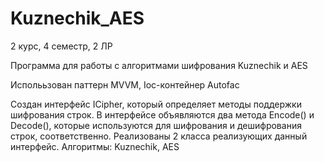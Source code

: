 # Kuznechik_AES

2 курс, 4 семестр, 2 ЛР

Программа для работы с алгоритмами шифрования Kuznechik и AES

Исполььзован паттерн MVVM, Ioc-контейнер Autofac

Создан интерфейс ICipher, который определяет методы поддержки шифрования строк.
В интерфейсе объявляются два метода Encode() и Decode(), которые используются для
шифрования и дешифрования строк, соответственно. Реализованы 2 класса реализующих
данный интерфейс.
Алгоритмы: Kuznechik, AES 
